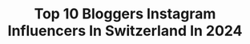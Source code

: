 ---
title: Top 10 Bloggers Instagram Influencers In Switzerland In 2024
description: >-
  Find top bloggers Instagram influencers in Switzerland in 2024. Most popular hashtags: #switzerland #swissblogger #suisse #swissinfluencer.
platform: Instagram
hits: 63
text_top: Identify the most popular Instagram profiles on inBeat.
text_bottom: Our platform aggregates 63 Instagram influencers like this in Switzerland for you to connect with.
profiles:
  - username: "slavia_karlen"
    fullname: >-
      Slavia Karlen | Blogger and Content Creator
    bio: >-
      Lifestyle-Blogger womentalk.ch Content Creator Inspiration Testing products Fun & travel & health ü40 🇨🇭 📧 for collaboration: slavia@event-creator.ch
    location: "Switzerland"
    followers: 39333
    engagement: 525
    commentsToLikes: 0.020551
    id: ck15u6q7alol00i19zder1ye4
    verified: false
    hashtags: "#zff, #gown, #stadtgefl, #hotelrecap"
  - username: "thelittleblogpic"
    fullname: >-
      Caroline R
    bio: >-
      Lifestyle blogger 📍Genève Lausanne Switzerland 📩 thelittleblogpic@hotmail.com 👇🏻 Dans la Bio CODE PROMO 📸All rights reserved by TLBP
    location: "Switzerland"
    followers: 9246
    engagement: 434
    commentsToLikes: 0.307080
    id: ck8t73027fgwb0j78i6l8vh2x
    verified: false
    hashtags: "#photography, #swissblog, #specialitaitaliane, #pasta"
  - username: "corestilo.ch"
    fullname: >-
      Gabriela J. A. Birchler Rissmann
    bio: >-
      CorEstilo Style 🇨🇭Zürich Blogger: Fashion | Travel | Beauty & Lifestyle Creative Visual Content & Social Media Management
    location: "Switzerland"
    followers: 7555
    engagement: 224
    commentsToLikes: 0.019485
    id: cll8393cf89le0j08olvywdik
    verified: false
    hashtags: "#switzerland, #stylepost, #voguemagazine, #dailyoutfitideas"
  - username: "mercredie"
    fullname: >-
      Priscilla Rossi
    bio: >-
      📍Geneva🇨🇭 | fashion & beauty blogger since 2012 | natural hair activist | strategist 🖤 #blacklivesmatter
    location: "Switzerland"
    followers: 30652
    engagement: 120
    commentsToLikes: 0.057402
    id: ck6tp25ojhf210j71jjjdzmii
    verified: false
    hashtags: "#zalandostyle, #naturalhair, #curlsoncurls, #zalandosquad"
  - username: "tanja_w_life"
    fullname: >-
      Tanja Widmer
    bio: >-
      Based in Switzerland 🇨🇭 Life Blogger Content Creator Traveling/Beauty/Lifestyle 😻🌅🌁🌊 🧿 For Collabs: DM or tanjawlife@gmail.com
    location: "Switzerland"
    followers: 18645
    engagement: 68
    commentsToLikes: 0.014336
    id: clo9a68jc7r830j08jg9xa8j1
    verified: false
    hashtags: "#restaurant, #food, #mountainretreat, #schweiz"
  - username: "livingeneva"
    fullname: >-
      Lifestyle blog in📍Geneva, Switzerland
    bio: >-
      LIVINGENEVA IS LOVINGENEVA Stories by a Mexican Blogger @diana_casalis Food|Places|Getaways Join the Livingeneva Autumn week ⬇️
    location: "Switzerland"
    followers: 26716
    engagement: 62
    commentsToLikes: 0.074052
    id: ck5pvv8zxjsv70i11k7iw8s2f
    verified: false
    hashtags: "#genevalovers, #bloggersingeneva, #livingenevamaximug, #blogger"
  - username: "sarah_fel"
    fullname: >-
      Sarah Brunella 🇨🇭
    bio: >-
      Swiss blogger • food photographer • author • content creator Inquiries ➡️ pupi1980@gmail.com www.fragolelimone.com 📍Switzerland
    location: "Switzerland"
    followers: 114488
    engagement: 38
    commentsToLikes: 0.012355
    id: ck0tuwko98ztx0i19fwshv7od
    verified: false
    hashtags: "#hautescuisines, #food4thought, #forkyeah, #bakingathome"
  - username: "charlies_wanderings"
    fullname: >-
      Charlotte Lint ✨ Travel Blogger
    bio: >-
      ✨ Travel photographer & blogger 💻 Blog: 150K monthly readers 🔜 👶🏼
    location: "Switzerland"
    followers: 135630
    engagement: 27
    commentsToLikes: 0.042333
    id: ck0tvqscbcge80i192td2qame
    verified: false
    hashtags: "#hikingadventures, #beautifuldestinations, #myswitzerland, #switzerland"
  - username: "jessica_bodmer"
    fullname: >-
      jessica bodmer
    bio: >-
      zürich📍🇨🇭 content creator & blogger mom and wifey❣️
    location: "Switzerland"
    followers: 26188
    engagement: 10
    commentsToLikes: 0.000000
    id: ck5q423jfneut0i11t73ar680
    verified: false
    hashtags: "#reelsinstagram, #howtodoreels, #parisianstyle, #contentmarketing"
  - username: "micalopezn"
    fullname: >-
      Mica ♡
    bio: >-
      Born in Argentina 🇦🇷 | Based in Switzerland🇨🇭 ✈︎ Travel blogger & Content creator ↡ ✎ My swiss journey @soyunaargentinaensuiza
    location: "Switzerland"
    followers: 10815
    engagement: 609
    commentsToLikes: 0.021773
    id: ckap6x95lhqkp0i78xdt7y6m0
    verified: false
    hashtags: "#visitswitzerland, #inlovewithswitzerland, #switzerlandwonderland, #lifeinswitzerland"
---